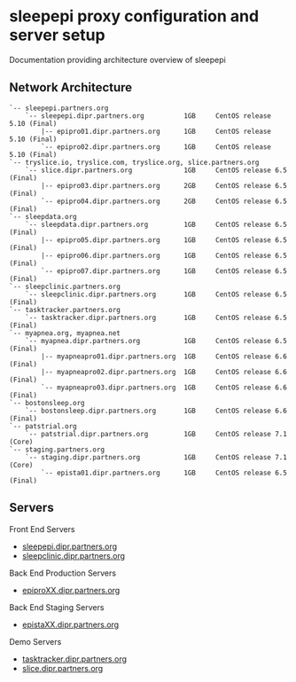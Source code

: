 # sleepepi proxy configuration and server setup

Documentation providing architecture overview of sleepepi

## Network Architecture

```
`-- sleepepi.partners.org
    `-- sleepepi.dipr.partners.org          1GB     CentOS release 5.10 (Final)
        |-- epipro01.dipr.partners.org      1GB     CentOS release 5.10 (Final)
        `-- epipro02.dipr.partners.org      1GB     CentOS release 5.10 (Final)
`-- tryslice.io, tryslice.com, tryslice.org, slice.partners.org
    `-- slice.dipr.partners.org             1GB     CentOS release 6.5  (Final)
        |-- epipro03.dipr.partners.org      2GB     CentOS release 6.5  (Final)
        `-- epipro04.dipr.partners.org      2GB     CentOS release 6.5  (Final)
`-- sleepdata.org
    `-- sleepdata.dipr.partners.org         1GB     CentOS release 6.5  (Final)
        |-- epipro05.dipr.partners.org      1GB     CentOS release 6.5  (Final)
        |-- epipro06.dipr.partners.org      1GB     CentOS release 6.5  (Final)
        `-- epipro07.dipr.partners.org      1GB     CentOS release 6.5  (Final)
`-- sleepclinic.partners.org
    `-- sleepclinic.dipr.partners.org       1GB     CentOS release 6.5  (Final)
`-- tasktracker.partners.org
    `-- tasktracker.dipr.partners.org       1GB     CentOS release 6.5  (Final)
`-- myapnea.org, myapnea.net
    `-- myapnea.dipr.partners.org           1GB     CentOS release 6.5  (Final)
        |-- myapneapro01.dipr.partners.org  1GB     CentOS release 6.6  (Final)
        |-- myapneapro02.dipr.partners.org  1GB     CentOS release 6.6  (Final)
        `-- myapneapro03.dipr.partners.org  1GB     CentOS release 6.6  (Final)
`-- bostonsleep.org
    `-- bostonsleep.dipr.partners.org       1GB     CentOS release 6.6  (Final)
`-- patstrial.org
    `-- patstrial.dipr.partners.org         1GB     CentOS release 7.1  (Core)
`-- staging.partners.org
    `-- staging.dipr.partners.org           1GB     CentOS release 7.1  (Core)
        `-- epista01.dipr.partners.org      1GB     CentOS release 6.5  (Final)
```

## Servers

Front End Servers

- [sleepepi.dipr.partners.org](https://github.com/sleepepi/sleepepi/tree/master/virtual-machines/000-sleepepi.dipr.partners.org.md)
- [sleepclinic.dipr.partners.org](https://github.com/sleepepi/sleepepi/tree/master/virtual-machines/100-technology-and-application-routes.md)

Back End Production Servers

- [epiproXX.dipr.partners.org](https://github.com/sleepepi/sleepepi/tree/master/virtual-machines/100-technology-and-application-routes.md)

Back End Staging Servers

- [epistaXX.dipr.partners.org](https://github.com/sleepepi/sleepepi/blob/master/virtual-machines/100-technology-and-application-routes.md)

Demo Servers

- [tasktracker.dipr.partners.org](https://github.com/sleepepi/sleepepi/blob/master/virtual-machines/100-technology-and-application-routes.md)
- [slice.dipr.partners.org](https://github.com/sleepepi/sleepepi/blob/master/virtual-machines/100-technology-and-application-routes.md)
